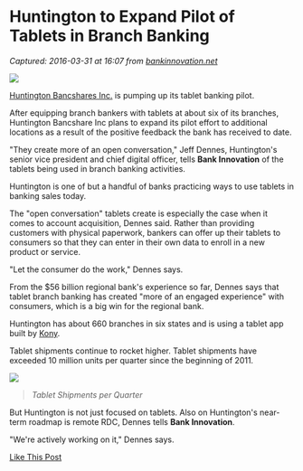 # Huntington to Expand Pilot of Tablets in Branch Banking

_Captured: 2016-03-31 at 16:07 from [bankinnovation.net](http://bankinnovation.net/2012/07/huntington-to-expand-tablet-equipped-branch-bankers/)_

![](http://bankinnovation.net/wp-content/uploads/2012/07/improve-300x200.jpg)

[Huntington Bancshares Inc.](http://bankinnovation.net/tag/huntington/) is pumping up its tablet banking pilot.

After equipping branch bankers with tablets at about six of its branches, Huntington Bancshare Inc plans to expand its pilot effort to additional locations as a result of the positive feedback the bank has received to date.

"They create more of an open conversation," Jeff Dennes, Huntington's senior vice president and chief digital officer, tells **Bank Innovation** of the tablets being used in branch banking activities.

Huntington is one of but a handful of banks practicing ways to use tablets in banking sales today.

The "open conversation" tablets create is especially the case when it comes to account acquisition, Dennes said. Rather than providing customers with physical paperwork, bankers can offer up their tablets to consumers so that they can enter in their own data to enroll in a new product or service.

"Let the consumer do the work," Dennes says.

From the $56 billion regional bank's experience so far, Dennes says that tablet branch banking has created "more of an engaged experience" with consumers, which is a big win for the regional bank.

Huntington has about 660 branches in six states and is using a tablet app built by [Kony](http://www.kony.com/).

Tablet shipments continue to rocket higher. Tablet shipments have exceeded 10 million units per quarter since the beginning of 2011.

![](http://static1.businessinsider.com/image/4feca5c7eab8ea7a0d00000a/tablets-cotd.jpg)

> _Tablet Shipments per Quarter_

But Huntington is not just focused on tablets. Also on Huntington's near-term roadmap is remote RDC, Dennes tells **Bank Innovation**.

"We're actively working on it," Dennes says.

[ Like This Post](http://bankinnovation.net/2012/07/huntington-to-expand-tablet-equipped-branch-bankers/)

